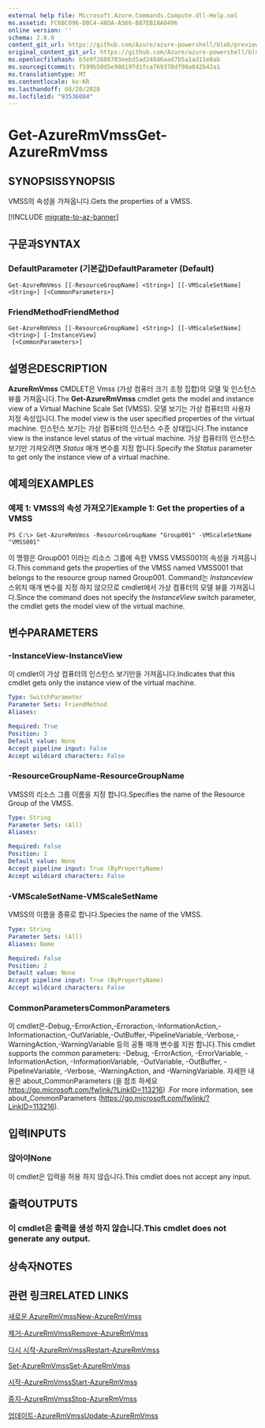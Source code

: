 ```yaml
---
external help file: Microsoft.Azure.Commands.Compute.dll-Help.xml
ms.assetid: FC6BC096-DBC4-48DA-A366-B87EB18A0496
online version: ''
schema: 2.0.0
content_git_url: https://github.com/Azure/azure-powershell/blob/preview/src/ResourceManager/Compute/Stack/Commands.Compute/help/Get-AzureRmVmss.md
original_content_git_url: https://github.com/Azure/azure-powershell/blob/preview/src/ResourceManager/Compute/Stack/Commands.Compute/help/Get-AzureRmVmss.md
ms.openlocfilehash: b3e9f2608703eebd5ad24846aad7b5a1ad11e8ab
ms.sourcegitcommit: f599b50d5e980197d1fca769378df90a842b42a1
ms.translationtype: MT
ms.contentlocale: ko-KR
ms.lasthandoff: 08/20/2020
ms.locfileid: "93536084"
---
```

# <span data-ttu-id="64481-101">Get-AzureRmVmss</span><span class="sxs-lookup"><span data-stu-id="64481-101">Get-AzureRmVmss</span></span>

## <span data-ttu-id="64481-102">SYNOPSIS</span><span class="sxs-lookup"><span data-stu-id="64481-102">SYNOPSIS</span></span>
<span data-ttu-id="64481-103">VMSS의 속성을 가져옵니다.</span><span class="sxs-lookup"><span data-stu-id="64481-103">Gets the properties of a VMSS.</span></span>

[!INCLUDE [migrate-to-az-banner](../../includes/migrate-to-az-banner.md)]

## <span data-ttu-id="64481-104">구문과</span><span class="sxs-lookup"><span data-stu-id="64481-104">SYNTAX</span></span>

### <span data-ttu-id="64481-105">DefaultParameter (기본값)</span><span class="sxs-lookup"><span data-stu-id="64481-105">DefaultParameter (Default)</span></span>
```
Get-AzureRmVmss [[-ResourceGroupName] <String>] [[-VMScaleSetName] <String>] [<CommonParameters>]
```

### <span data-ttu-id="64481-106">FriendMethod</span><span class="sxs-lookup"><span data-stu-id="64481-106">FriendMethod</span></span>
```
Get-AzureRmVmss [[-ResourceGroupName] <String>] [[-VMScaleSetName] <String>] [-InstanceView]
 [<CommonParameters>]
```

## <span data-ttu-id="64481-107">설명은</span><span class="sxs-lookup"><span data-stu-id="64481-107">DESCRIPTION</span></span>
<span data-ttu-id="64481-108">**AzureRmVmss** CMDLET은 Vmss (가상 컴퓨터 크기 조정 집합)의 모델 및 인스턴스 뷰를 가져옵니다.</span><span class="sxs-lookup"><span data-stu-id="64481-108">The **Get-AzureRmVmss** cmdlet gets the model and instance view of a Virtual Machine Scale Set (VMSS).</span></span>
<span data-ttu-id="64481-109">모델 보기는 가상 컴퓨터의 사용자 지정 속성입니다.</span><span class="sxs-lookup"><span data-stu-id="64481-109">The model view is the user specified properties of the virtual machine.</span></span>
<span data-ttu-id="64481-110">인스턴스 보기는 가상 컴퓨터의 인스턴스 수준 상태입니다.</span><span class="sxs-lookup"><span data-stu-id="64481-110">The instance view is the instance level status of the virtual machine.</span></span>
<span data-ttu-id="64481-111">가상 컴퓨터의 인스턴스 보기만 가져오려면 *Status* 매개 변수를 지정 합니다.</span><span class="sxs-lookup"><span data-stu-id="64481-111">Specify the *Status* parameter to get only the instance view of a virtual machine.</span></span>

## <span data-ttu-id="64481-112">예제의</span><span class="sxs-lookup"><span data-stu-id="64481-112">EXAMPLES</span></span>

### <span data-ttu-id="64481-113">예제 1: VMSS의 속성 가져오기</span><span class="sxs-lookup"><span data-stu-id="64481-113">Example 1: Get the properties of a VMSS</span></span>
```
PS C:\> Get-AzureRmVmss -ResourceGroupName "Group001" -VMScaleSetName "VMSS001"
```

<span data-ttu-id="64481-114">이 명령은 Group001 이라는 리소스 그룹에 속한 VMSS VMSS001의 속성을 가져옵니다.</span><span class="sxs-lookup"><span data-stu-id="64481-114">This command gets the properties of the VMSS named VMSS001 that belongs to the resource group named Group001.</span></span>
<span data-ttu-id="64481-115">Command는 *Instanceview* 스위치 매개 변수를 지정 하지 않으므로 cmdlet에서 가상 컴퓨터의 모델 뷰를 가져옵니다.</span><span class="sxs-lookup"><span data-stu-id="64481-115">Since the command does not specify the *InstanceView* switch parameter, the cmdlet gets the model view of the virtual machine.</span></span>

## <span data-ttu-id="64481-116">변수</span><span class="sxs-lookup"><span data-stu-id="64481-116">PARAMETERS</span></span>

### <span data-ttu-id="64481-117">-InstanceView</span><span class="sxs-lookup"><span data-stu-id="64481-117">-InstanceView</span></span>
<span data-ttu-id="64481-118">이 cmdlet이 가상 컴퓨터의 인스턴스 보기만을 가져옵니다.</span><span class="sxs-lookup"><span data-stu-id="64481-118">Indicates that this cmdlet gets only the instance view of the virtual machine.</span></span>

```yaml
Type: SwitchParameter
Parameter Sets: FriendMethod
Aliases: 

Required: True
Position: 3
Default value: None
Accept pipeline input: False
Accept wildcard characters: False
```

### <span data-ttu-id="64481-119">-ResourceGroupName</span><span class="sxs-lookup"><span data-stu-id="64481-119">-ResourceGroupName</span></span>
<span data-ttu-id="64481-120">VMSS의 리소스 그룹 이름을 지정 합니다.</span><span class="sxs-lookup"><span data-stu-id="64481-120">Specifies the name of the Resource Group of the VMSS.</span></span>

```yaml
Type: String
Parameter Sets: (All)
Aliases: 

Required: False
Position: 1
Default value: None
Accept pipeline input: True (ByPropertyName)
Accept wildcard characters: False
```

### <span data-ttu-id="64481-121">-VMScaleSetName</span><span class="sxs-lookup"><span data-stu-id="64481-121">-VMScaleSetName</span></span>
<span data-ttu-id="64481-122">VMSS의 이름을 종류로 합니다.</span><span class="sxs-lookup"><span data-stu-id="64481-122">Species the name of the VMSS.</span></span>

```yaml
Type: String
Parameter Sets: (All)
Aliases: Name

Required: False
Position: 2
Default value: None
Accept pipeline input: True (ByPropertyName)
Accept wildcard characters: False
```

### <span data-ttu-id="64481-123">CommonParameters</span><span class="sxs-lookup"><span data-stu-id="64481-123">CommonParameters</span></span>
<span data-ttu-id="64481-124">이 cmdlet은-Debug,-ErrorAction,-Erroraction,-InformationAction,-Informationaction,-OutVariable,-OutBuffer,-PipelineVariable,-Verbose,-WarningAction,-WarningVariable 등의 공통 매개 변수를 지원 합니다.</span><span class="sxs-lookup"><span data-stu-id="64481-124">This cmdlet supports the common parameters: -Debug, -ErrorAction, -ErrorVariable, -InformationAction, -InformationVariable, -OutVariable, -OutBuffer, -PipelineVariable, -Verbose, -WarningAction, and -WarningVariable.</span></span> <span data-ttu-id="64481-125">자세한 내용은 about_CommonParameters (을 참조 하세요 https://go.microsoft.com/fwlink/?LinkID=113216) .</span><span class="sxs-lookup"><span data-stu-id="64481-125">For more information, see about_CommonParameters (https://go.microsoft.com/fwlink/?LinkID=113216).</span></span>

## <span data-ttu-id="64481-126">입력</span><span class="sxs-lookup"><span data-stu-id="64481-126">INPUTS</span></span>

### <span data-ttu-id="64481-127">않아야</span><span class="sxs-lookup"><span data-stu-id="64481-127">None</span></span>
<span data-ttu-id="64481-128">이 cmdlet은 입력을 허용 하지 않습니다.</span><span class="sxs-lookup"><span data-stu-id="64481-128">This cmdlet does not accept any input.</span></span>

## <span data-ttu-id="64481-129">출력</span><span class="sxs-lookup"><span data-stu-id="64481-129">OUTPUTS</span></span>

### <span data-ttu-id="64481-130">이 cmdlet은 출력을 생성 하지 않습니다.</span><span class="sxs-lookup"><span data-stu-id="64481-130">This cmdlet does not generate any output.</span></span>

## <span data-ttu-id="64481-131">상속자</span><span class="sxs-lookup"><span data-stu-id="64481-131">NOTES</span></span>

## <span data-ttu-id="64481-132">관련 링크</span><span class="sxs-lookup"><span data-stu-id="64481-132">RELATED LINKS</span></span>

[<span data-ttu-id="64481-133">새로운 AzureRmVmss</span><span class="sxs-lookup"><span data-stu-id="64481-133">New-AzureRmVmss</span></span>](./New-AzureRmVmss.md)

[<span data-ttu-id="64481-134">제거-AzureRmVmss</span><span class="sxs-lookup"><span data-stu-id="64481-134">Remove-AzureRmVmss</span></span>](./Remove-AzureRmVmss.md)

[<span data-ttu-id="64481-135">다시 시작-AzureRmVmss</span><span class="sxs-lookup"><span data-stu-id="64481-135">Restart-AzureRmVmss</span></span>](./Restart-AzureRmVmss.md)

[<span data-ttu-id="64481-136">Set-AzureRmVmss</span><span class="sxs-lookup"><span data-stu-id="64481-136">Set-AzureRmVmss</span></span>](./Set-AzureRmVmss.md)

[<span data-ttu-id="64481-137">시작-AzureRmVmss</span><span class="sxs-lookup"><span data-stu-id="64481-137">Start-AzureRmVmss</span></span>](./Start-AzureRmVmss.md)

[<span data-ttu-id="64481-138">중지-AzureRmVmss</span><span class="sxs-lookup"><span data-stu-id="64481-138">Stop-AzureRmVmss</span></span>](./Stop-AzureRmVmss.md)

[<span data-ttu-id="64481-139">업데이트-AzureRmVmss</span><span class="sxs-lookup"><span data-stu-id="64481-139">Update-AzureRmVmss</span></span>](./Update-AzureRmVmss.md)


